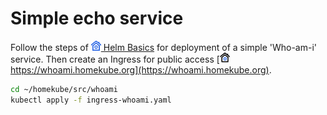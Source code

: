 # Simple echo service

Follow the steps of [![](images/ico/color/homekube_16.png) Helm Basics](helm-basics.md) for deployment of a simple
'Who-am-i' service. Then create an Ingress for public access 
[![](images/ico/color/homekube_link_16.png) https://whoami.homekube.org](https://whoami.homekube.org).

```bash
cd ~/homekube/src/whoami
kubectl apply -f ingress-whoami.yaml
```
